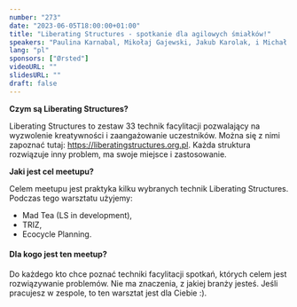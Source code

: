 ```yaml
---
number: "273"
date: "2023-06-05T18:00:00+01:00"
title: "Liberating Structures - spotkanie dla agilowych śmiałków!"
speakers: "Paulina Karnabal, Mikołaj Gajewski, Jakub Karolak, i Michał Tarnowski"
lang: "pl"
sponsors: ["Ørsted"]
videoURL: ""
slidesURL: ""
draft: false
---
```


**Czym są Liberating Structures?**

Liberating Structures to zestaw 33 technik facylitacji pozwalający na wyzwolenie kreatywności i zaangażowanie uczestników. Można się z nimi zapoznać tutaj: https://liberatingstructures.org.pl.
Każda struktura rozwiązuje inny problem, ma swoje miejsce i zastosowanie.

**Jaki jest cel meetupu?**

Celem meetupu jest praktyka kilku wybranych technik Liberating Structures. Podczas tego warsztatu użyjemy:

* Mad Tea (LS in development),
* TRIZ,
* Ecocycle Planning.

#### **Dla kogo jest ten meetup?**

Do każdego kto chce poznać techniki facylitacji spotkań, których celem jest rozwiązywanie problemów. Nie ma znaczenia, z jakiej branży jesteś. Jeśli pracujesz w zespole, to ten warsztat jest dla Ciebie :).